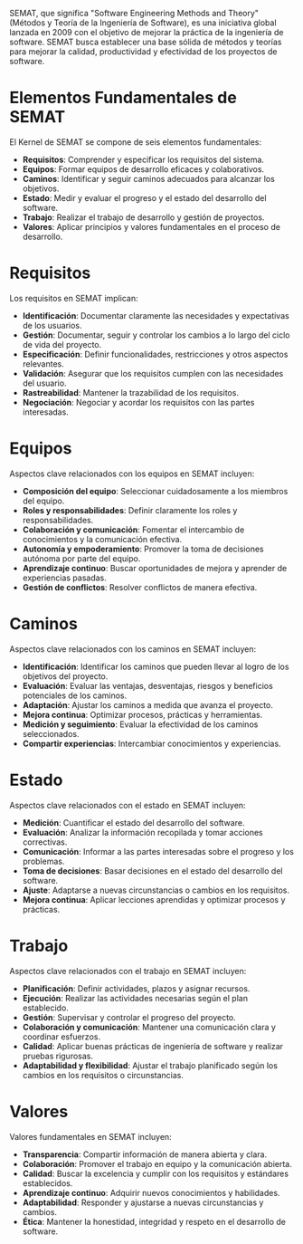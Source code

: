 SEMAT, que significa "Software Engineering Methods and Theory" (Métodos y Teoría de la Ingeniería de Software), es una iniciativa global lanzada en 2009 con el objetivo de mejorar la práctica de la ingeniería de software. SEMAT busca establecer una base sólida de métodos y teorías para mejorar la calidad, productividad y efectividad de los proyectos de software.

# Elementos Fundamentales de SEMAT
El Kernel de SEMAT se compone de seis elementos fundamentales:
- **Requisitos**: Comprender y especificar los requisitos del sistema.
- **Equipos**: Formar equipos de desarrollo eficaces y colaborativos.
- **Caminos**: Identificar y seguir caminos adecuados para alcanzar los objetivos.
- **Estado**: Medir y evaluar el progreso y el estado del desarrollo del software.
- **Trabajo**: Realizar el trabajo de desarrollo y gestión de proyectos.
- **Valores**: Aplicar principios y valores fundamentales en el proceso de desarrollo.

# Requisitos
Los requisitos en SEMAT implican:
- **Identificación**: Documentar claramente las necesidades y expectativas de los usuarios.
- **Gestión**: Documentar, seguir y controlar los cambios a lo largo del ciclo de vida del proyecto.
- **Especificación**: Definir funcionalidades, restricciones y otros aspectos relevantes.
- **Validación**: Asegurar que los requisitos cumplen con las necesidades del usuario.
- **Rastreabilidad**: Mantener la trazabilidad de los requisitos.
- **Negociación**: Negociar y acordar los requisitos con las partes interesadas.

# Equipos
Aspectos clave relacionados con los equipos en SEMAT incluyen:
- **Composición del equipo**: Seleccionar cuidadosamente a los miembros del equipo.
- **Roles y responsabilidades**: Definir claramente los roles y responsabilidades.
- **Colaboración y comunicación**: Fomentar el intercambio de conocimientos y la comunicación efectiva.
- **Autonomía y empoderamiento**: Promover la toma de decisiones autónoma por parte del equipo.
- **Aprendizaje continuo**: Buscar oportunidades de mejora y aprender de experiencias pasadas.
- **Gestión de conflictos**: Resolver conflictos de manera efectiva.

# Caminos
Aspectos clave relacionados con los caminos en SEMAT incluyen:
- **Identificación**: Identificar los caminos que pueden llevar al logro de los objetivos del proyecto.
- **Evaluación**: Evaluar las ventajas, desventajas, riesgos y beneficios potenciales de los caminos.
- **Adaptación**: Ajustar los caminos a medida que avanza el proyecto.
- **Mejora continua**: Optimizar procesos, prácticas y herramientas.
- **Medición y seguimiento**: Evaluar la efectividad de los caminos seleccionados.
- **Compartir experiencias**: Intercambiar conocimientos y experiencias.

# Estado
Aspectos clave relacionados con el estado en SEMAT incluyen:
- **Medición**: Cuantificar el estado del desarrollo del software.
- **Evaluación**: Analizar la información recopilada y tomar acciones correctivas.
- **Comunicación**: Informar a las partes interesadas sobre el progreso y los problemas.
- **Toma de decisiones**: Basar decisiones en el estado del desarrollo del software.
- **Ajuste**: Adaptarse a nuevas circunstancias o cambios en los requisitos.
- **Mejora continua**: Aplicar lecciones aprendidas y optimizar procesos y prácticas.

# Trabajo
Aspectos clave relacionados con el trabajo en SEMAT incluyen:
- **Planificación**: Definir actividades, plazos y asignar recursos.
- **Ejecución**: Realizar las actividades necesarias según el plan establecido.
- **Gestión**: Supervisar y controlar el progreso del proyecto.
- **Colaboración y comunicación**: Mantener una comunicación clara y coordinar esfuerzos.
- **Calidad**: Aplicar buenas prácticas de ingeniería de software y realizar pruebas rigurosas.
- **Adaptabilidad y flexibilidad**: Ajustar el trabajo planificado según los cambios en los requisitos o circunstancias.

# Valores
Valores fundamentales en SEMAT incluyen:
- **Transparencia**: Compartir información de manera abierta y clara.
- **Colaboración**: Promover el trabajo en equipo y la comunicación abierta.
- **Calidad**: Buscar la excelencia y cumplir con los requisitos y estándares establecidos.
- **Aprendizaje continuo**: Adquirir nuevos conocimientos y habilidades.
- **Adaptabilidad**: Responder y ajustarse a nuevas circunstancias y cambios.
- **Ética**: Mantener la honestidad, integridad y respeto en el desarrollo de software.